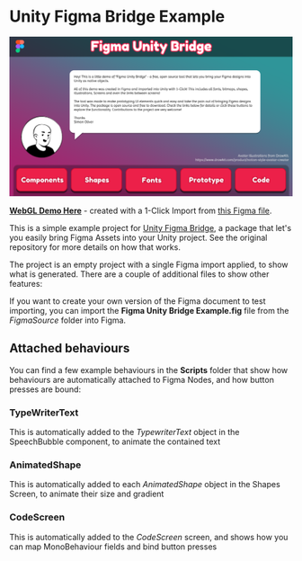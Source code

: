 # Unity Figma Bridge Example

![Unity Figma Bridge Example](/Docs/UnityFigmaBridgeExample.png)

**[WebGL Demo Here](https://simonoliver.itch.io/unity-figma-bridge)** - created with a 1-Click Import from [this Figma file](https://www.figma.com/community/file/1230440663355118588).

This is a simple example project for [Unity Figma Bridge](https://github.com/simonoliver/UnityFigmaBridge), a package that let's you easily bring Figma Assets into your Unity project. See the original repository for more details on how that works.

The project is an empty project with a single Figma import applied, to show what is generated. There are a couple of additional files to show other features:

If you want to create your own version of the Figma document to test importing, you can import the **Figma Unity Bridge Example.fig** file from the *FigmaSource* folder into Figma.

## Attached behaviours

You can find a few example behaviours in the **Scripts** folder that show how behaviours are automatically attached to Figma Nodes, and how button presses are bound:

### TypeWriterText

This is automatically added to the *TypewriterText* object in the SpeechBubble component, to animate the contained text

### AnimatedShape

This is automatically added to each *AnimatedShape* object in the Shapes Screen, to animate their size and gradient

### CodeScreen

This is automatically added to the *CodeScreen* screen, and shows how you can map MonoBehaviour fields and bind button presses


